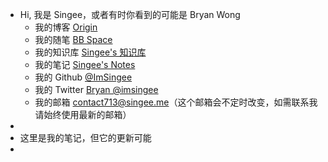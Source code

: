 - Hi, 我是 Singee，或者有时你看到的可能是 Bryan Wong
	- 我的博客 [Origin](https://blog.singee.me)
	- 我的随笔 [BB Space](https://t.singee.me/)
	- 我的知识库 [Singee's 知识库](https://base.singee.me)
	- 我的笔记 [Singee's Notes](https://notes.singee.me)
	- 我的 Github [@ImSingee](https://github.com/ImSingee)
	- 我的 Twitter [Bryan @imsingee](https://twitter.com/imsingee)
	- 我的邮箱 [contact713@singee.me](mailto:contact713@singee.me)（这个邮箱会不定时改变，如需联系我请始终使用最新的邮箱）
-
- 这里是我的笔记，但它的更新可能
-